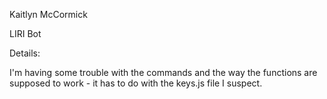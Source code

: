 Kaitlyn McCormick

LIRI Bot

Details: 

I'm having some trouble with the commands and the way the functions are supposed to work - it has to do with the keys.js file I suspect. 


